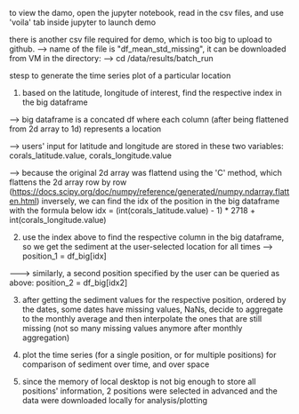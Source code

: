 to view the damo, open the jupyter notebook, read in the csv files, and use 'voila' tab inside jupyter to launch demo

there is another csv file required for demo, which is too big to upload to github.
--> name of the file is "df_mean_std_missing", it can be downloaded from VM in the directory:  --> cd /data/results/batch_run

stesp to generate the time series plot of a particular location
1. based on the latitude, longitude of interest, find the respective index in the big dataframe

 --> big dataframe is a concated df where each column (after being flattened from 2d array to 1d) represents a location 
 
 --> users' input for latitude and longitude are stored in these two variables: corals_latitude.value, corals_longitude.value
 
 --> because the original 2d array was flattend using the 'C' method, which flattens the 2d array row by row (https://docs.scipy.org/doc/numpy/reference/generated/numpy.ndarray.flatten.html)
     inversely, we can find the idx of the position in the big dataframe with the formula below
     idx = (int(corals_latitude.value) - 1) * 2718 + int(corals_longitude.value) 
 
2. use the index above to find the respective column in the big dataframe, so we get the sediment at the user-selected location for all times
 --> position_1 = df_big[idx]
 
 ---> similarly, a second position specified by the user can be queried as above: position_2 = df_big[idx2]
 
3. after getting the sediment values for the respective position, ordered by the dates, some dates have missing values, NaNs, decide to aggregate to the monthly average and then interpolate the ones that are still missing (not so many missing values anymore after monthly aggregation)

4. plot the time series (for a single position, or for multiple positions) for comparison of sediment over time, and over space

5. since the memory of local desktop is not big enough to store all positions' information, 2 positions were selected in advanced and the data were downloaded locally for analysis/plotting
